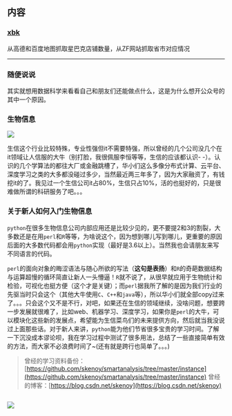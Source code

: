 ## 内容

### [xbk](xbk)
从高德和百度地图抓取星巴克店铺数量，从ZF网站抓取省市对应情况

---

### 随便说说

其实就想用数据科学来看看自己和朋友们还能做点什么，这是为什么想开公众号的其中一个原因。

### 生物信息

![](https://mmbiz.qpic.cn/mmbiz_png/mYJibSOraq9pCmPGjZ9qbca7AIeYQY7ldYgYmQh3icAEtz6ukhy1qW1hdU1PaVSkIicy3G5pJ47E3mtCGGDWgIp6Q/0?wx_fmt=png)

生信这个行业比较特殊，专业性强但it不需要特强，所以曾经的几个公司没几个在it领域让人信服的大牛（别打脸，我很佩服李恒等等，生信的应该都认识- -）。认识的几个学算法的都往大厂或金融跳槽了，华小们这么多像分布式计算、云平台、深度学习之类的大多都没碰过多少，当然最近两三年多了，因为大家融资了，有钱挖it的了。我见过一个生信公司it占80%，生信只占10%，活的也挺好的，只是很难做所谓的科研服务了吧。。。

### 关于新人如何入门生物信息

`python`在很多生物信息公司内部应用还是比较少见的，更不要提2和3的割裂，大多数还是在用`perl`和`R`等等，为啥说这个，因为想到哪儿写到哪儿，更重要的原因后面的大多数代码都会用`python`实现（最好是3.6以上）。当然我也会请朋友来写不同语言的代码。

`perl`的面向对象的晦涩语法与随心所欲的写法（**这句是表扬**）和`R`的奇葩数据结构与运算超慢的循环简直让新人一头懵逼！`R`就不说了，从很早就应用于生物统计和检验，可视化也挺方便（这个才是关键）；而`perl`据我所了解的是因为我们行业的先驱当时只会这个（其他大牛使用`C`、`C++`和`java`等），所以华小们就全部copy过来了。。。只会这个又不是不行，对吧，如果还在生信的领域继续，没啥问题，想要跨一步发展就很难了，比如web、机器学习、深度学习，如果你是`perl`的大牛，可以模块化这些新的发展点，希望能为生信菜鸟们的未来提供方向，然后就当我没说过上面那些话。对于新人来讲，`python`能为他们节省很多宝贵的学习时间。了解一下沉没成本谬论呗，我在学习过程中测试了很多用法，总结了一些直接简单有效的方法，而大家不必浪费时间了~(还有就是跨行也简单了。。。)

> 曾经的学习资料备份：[https://github.com/skenoy/smartanalysis/tree/master/instance](https://github.com/skenoy/smartanalysis/tree/master/instance)
> 曾经的博客：[https://blog.csdn.net/skenoy](https://blog.csdn.net/skenoy)

![]()

![](https://mmbiz.qpic.cn/mmbiz_png/mYJibSOraq9pLEwFgUObcImwB175s3Nm5eXowgRhE68Nq10K66oBpHiblP6L9XicpeKs9vqUp6NqrYoypNqP37rTA/0?wx_fmt=png)
